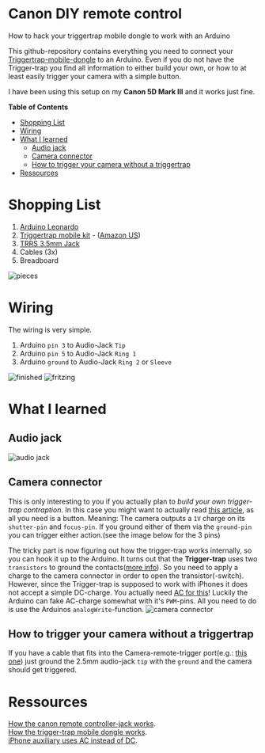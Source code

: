Canon DIY remote control
========================

How to hack your triggertrap mobile dongle to work with an Arduino

This github-repository contains everything you need to connect your [Triggertrap-mobile-dongle](http://triggertrap.com/products/triggertrap-mobile-kits/for-canon/) to an Arduino. Even if you do not have the Trigger-trap you find all information to either build your own, or how to at least easily trigger your camera with a simple button.

I have been using this setup on my **Canon 5D Mark III** and it works just fine.

**Table of Contents**  
* [Shopping List](#shopping-list)  
* [Wiring](#wiring)  
* [What I learned](#what-i-learned)  
    - [Audio jack](#audio-jack)  
    - [Camera connector](#camera-connector)  
    - [How to trigger your camera without a triggertrap](#how-to-trigger-your-camera-without-a-triggertrap)  
* [Ressources](#ressources)  

# Shopping List
1. [Arduino Leonardo](http://arduino.cc/en/Main/arduinoBoardLeonardo)
2. [Triggertrap mobile kit](http://shop.triggertrap.com/search?type=product&q=MD3-N3) - ([Amazon US](http://www.amazon.com/Triggertrap-Smartphone-Camera-Remote-Cameras/dp/B00M8KQ4ZK/ref=sr_1_3?ie=UTF8&qid=1414906202&sr=8-3&keywords=triggertrap))
3. [TRRS 3.5mm Jack](https://www.sparkfun.com/products/11570)
4. Cables (3x)
5. Breadboard

![pieces](https://farm4.staticflickr.com/3945/15687283145_9763dbf8dc.jpg)

# Wiring
The wiring is very simple.

1. Arduino `pin 3` to Audio-Jack `Tip`
2. Arduino `pin 5` to Audio-Jack `Ring 1`
3. Arduino `ground` to Audio-Jack `Ring 2` or `Sleeve`

![finished](https://farm6.staticflickr.com/5610/15687283555_2f5158cf27.jpg)
![fritzing](https://farm4.staticflickr.com/3956/15502802950_0575e0100b.jpg)

# What I learned
## Audio jack
![audio jack](https://farm8.staticflickr.com/7487/15502195228_9eeb286921.jpg)
## Camera connector
This is only interesting to you if you actually plan to *build your own trigger-trap contraption*. In this case you might want to actually read [this article](http://www.doc-diy.net/photo/eos_wired_remote/), as all you need is a button. Meaning: The camera outputs a `1V` charge on its `shutter-pin` and `focus-pin`. If you ground either of them via the `ground-pin` you can trigger either action.(see the image below for the 3 pins)

The tricky part is now figuring out how the trigger-trap works internally, so you can hook it up to the Arduino. It turns out that the **Trigger-trap** uses two `transistors` to ground the contacts([more info](http://www.diyphotography.net/building-diy-trigger-trap/)). So you need to apply a charge to the 
camera connector in order to open the transistor(-switch). However, since the Trigger-trap is supposed to work with iPhones it does not accept a simple DC-charge. You actually need [AC for this](http://electronics.stackexchange.com/a/28520)! Luckily the Arduino can fake AC-charge somewhat with it's `PWM`-pins. All you need to do is use the Arduinos `analogWrite`-function.
![camera connector](https://farm6.staticflickr.com/5599/15501704399_a81d325ca1.jpg)

## How to trigger your camera without a triggertrap
If you have a cable that fits into the Camera-remote-trigger port(e.g.: [this one](http://www.amazon.com/Camera-Remote-Control-Shutter-Release/dp/B00EZJ33TC/ref=sr_1_2?ie=UTF8&qid=1414905226&sr=8-2&keywords=canon+remote+cable)) just ground the 2.5mm audio-jack `tip` with the `ground` and the camera should get triggered.


# Ressources
[How the canon remote controller-jack works](http://www.doc-diy.net/photo/eos_wired_remote/).  
[How the trigger-trap mobile dongle works](http://www.diyphotography.net/building-diy-trigger-trap/).  
[iPhone auxiliary uses AC instead of DC](http://electronics.stackexchange.com/a/28520).
